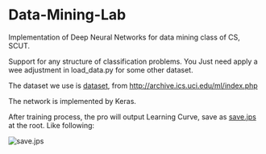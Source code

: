 # Data-Mining-Lab
Implementation of Deep Neural Networks for data mining class of CS, SCUT. 


Support for any structure of classification problems. You Just need apply a wee adjustment in load_data.py for some other dataset.

The dataset we use is [dataset](http://archive.ics.uci.edu/ml/datasets/Statlog+%28Image+Segmentation%29), from http://archive.ics.uci.edu/ml/index.php

The network is implemented by Keras.

After training process, the pro will output Learning Curve, save as [save.jps](https://user-images.githubusercontent.com/25098957/56190441-c59a6b00-605c-11e9-81e2-b6016997d5a8.jpg) at the root. 
Like following:




![save.jps](https://user-images.githubusercontent.com/25098957/56190441-c59a6b00-605c-11e9-81e2-b6016997d5a8.jpg)

